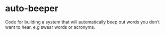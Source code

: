 # auto-beeper
Code for building a system that will automatically beep out words you don't want to hear. e.g swear words or acronyms.
